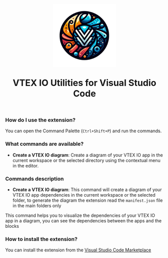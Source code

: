 <h1 align="center">
  <br>
    <img align="center" src="img/logo.png" width="200">
  <br>
 <br>
  VTEX IO Utilities for Visual Studio Code
  <br>
  <br>
</h1>

### How do I use the extension?

You can open the Command Palette (`Ctrl+Shift+P`) and run the commands.

### What commands are available?

- **Create a VTEX IO diagram**: Create a diagram of your VTEX IO app in the current workspace or the selected directory using the contextual menu in the editor.

### Commands description

- **Create a VTEX IO diagram**: This command will create a diagram of your VTEX IO app dependencies in the current workspace or the selected folder, to generate the diagram the extension read the `manifest.json` file in the main folders only

This command helps you to visualize the dependencies of your VTEX IO app in a diagram, you can see the dependencies between the apps and the blocks

### How to install the extension?

You can install the extension from the [Visual Studio Code Marketplace](https://marketplace.visualstudio.com/items?itemName=MaikRestrepo.vtex-io-utilities-vscode)

